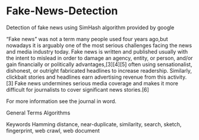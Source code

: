 # Fake-News-Detection
Detection of fake news using SimHash algorithm provided by google

“Fake news” was not a term many people used four years ago,but nowadays it is arguably one of the most serious challenges facing the news and media industry today. Fake news is written and published usually with the intent to mislead in order to damage an agency, entity, or person, and/or gain financially or politically advantages,[3][4][5] often using sensationalist, dishonest, or outright fabricated headlines to increase readership. Similarly, clickbait stories and headlines earn advertising revenue from this activity.[3] Fake news undermines serious media coverage and makes it more difficult for journalists to cover significant news stories.[6]

For more information see the journal in word.

General Terms Algorithms

Keywords Hamming distance, near-duplicate, similarity, search, sketch, fingerprint, web crawl, web document
